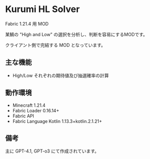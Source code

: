 # Kurumi HL Solver  
  
Fabric 1.21.4 用 MOD

某鯖の "High and Low" の選択を分析し、判断を容易にするMODです。

クライアント側で完結する MOD となっています。
  
## 主な機能  
  
- High/Low それぞれの期待値及び抽選確率の計算
  
## 動作環境  
  
- Minecraft 1.21.4  
- Fabric Loader 0.16.14+  
- Fabric API  
- Fabric Language Kotlin 1.13.3+kotlin.2.1.21+

## 備考
主に GPT-4.1, GPT-o3 にて作成されています。
